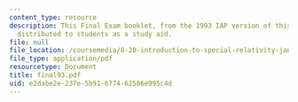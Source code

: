 ```yaml
---
content_type: resource
description: This Final Exam booklet, from the 1993 IAP version of this course, was
  distributed to students as a study aid.
file: null
file_location: /coursemedia/8-20-introduction-to-special-relativity-january-iap-2005/e2dabe2e237e5b91677462586e995c4d_final93.pdf
file_type: application/pdf
resourcetype: Document
title: final93.pdf
uid: e2dabe2e-237e-5b91-6774-62586e995c4d
---
```

